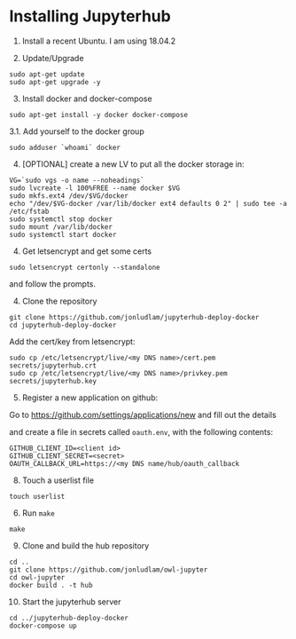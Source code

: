 # Installing Jupyterhub

1. Install a recent Ubuntu. I am using 18.04.2

2. Update/Upgrade

```
sudo apt-get update
sudo apt-get upgrade -y
```

3. Install docker and docker-compose

```
sudo apt-get install -y docker docker-compose
```

3.1. Add yourself to the docker group

```
sudo adduser `whoami` docker
```


4. [OPTIONAL] create a new LV to put all the docker storage in:

```
VG=`sudo vgs -o name --noheadings`
sudo lvcreate -l 100%FREE --name docker $VG
sudo mkfs.ext4 /dev/$VG/docker
echo "/dev/$VG-docker /var/lib/docker ext4 defaults 0 2" | sudo tee -a /etc/fstab
sudo systemctl stop docker
sudo mount /var/lib/docker
sudo systemctl start docker
```

4. Get letsencrypt and get some certs

```
sudo letsencrypt certonly --standalone
```

and follow the prompts.

4. Clone the repository

```
git clone https://github.com/jonludlam/jupyterhub-deploy-docker
cd jupyterhub-deploy-docker
```

Add the cert/key from letsencrypt:

```
sudo cp /etc/letsencrypt/live/<my DNS name>/cert.pem secrets/jupyterhub.crt
sudo cp /etc/letsencrypt/live/<my DNS name>/privkey.pem secrets/jupyterhub.key
```

5. Register a new application on github:

Go to https://github.com/settings/applications/new and fill out the details

and create a file in secrets called `oauth.env`, with the following contents:

```
GITHUB_CLIENT_ID=<client id>
GITHUB_CLIENT_SECRET=<secret> 
OAUTH_CALLBACK_URL=https://<my DNS name/hub/oauth_callback
```

8. Touch a userlist file

```
touch userlist
```

6. Run `make`

```
make
```

9. Clone and build the hub repository

```
cd ..
git clone https://github.com/jonludlam/owl-jupyter
cd owl-jupyter
docker build . -t hub
```

10. Start the jupyterhub server

```
cd ../jupyterhub-deploy-docker
docker-compose up
```

